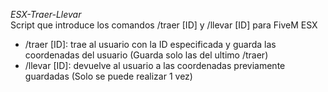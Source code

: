 <em> ESX-Traer-Llevar </em> <br>
Script que introduce los comandos /traer [ID] y /llevar [ID] para FiveM ESX
- /traer [ID]: trae al usuario con la ID especificada y guarda las coordenadas del usuario (Guarda solo las del ultimo /traer)
- /llevar [ID]: devuelve al usuario a las coordenadas previamente guardadas (Solo se puede realizar 1 vez)
